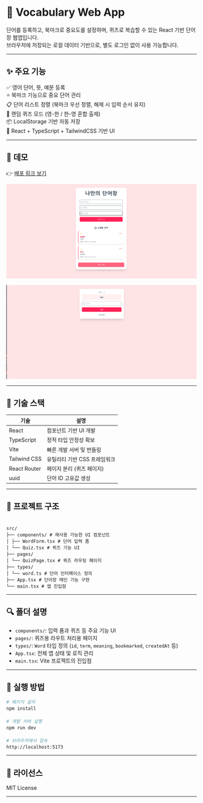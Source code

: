 # 📘 Vocabulary Web App

단어를 등록하고, 북마크로 중요도를 설정하며, 퀴즈로 복습할 수 있는 React 기반 단어장 웹앱입니다.  
브라우저에 저장되는 로컬 데이터 기반으로, 별도 로그인 없이 사용 가능합니다.

---

## ✨ 주요 기능

✅ 영어 단어, 뜻, 예문 등록  
⭐ 북마크 기능으로 중요 단어 관리  
📋 단어 리스트 정렬 (북마크 우선 정렬, 해제 시 입력 순서 유지)  
🧠 랜덤 퀴즈 모드 (영-한 / 한-영 혼합 출제)  
📦 LocalStorage 기반 자동 저장  
🧩 React + TypeScript + TailwindCSS 기반 UI

---

## 📸 데모

👉 [배포 링크 보기](https://your-vercel-url.vercel.app)

![단어장 메인 화면](./public/main.png)

![퀴즈 화면](./public/quiz.png)

---

## 🔧 기술 스택

| 기술         | 설명                         |
| ------------ | ---------------------------- |
| React        | 컴포넌트 기반 UI 개발        |
| TypeScript   | 정적 타입 안정성 확보        |
| Vite         | 빠른 개발 서버 및 번들링     |
| Tailwind CSS | 유틸리티 기반 CSS 프레임워크 |
| React Router | 페이지 분리 (퀴즈 페이지)    |
| uuid         | 단어 ID 고유값 생성          |

---

## 📁 프로젝트 구조

<code>
src/
├── components/ # 재사용 가능한 UI 컴포넌트
│ ├── WordForm.tsx # 단어 입력 폼
│ └── Quiz.tsx # 퀴즈 기능 UI
├── pages/
│ └── QuizPage.tsx # 퀴즈 라우팅 페이지
├── types/
│ └── word.ts # 단어 인터페이스 정의
├── App.tsx # 단어장 메인 기능 구현
└── main.tsx # 앱 진입점
</code>

---

## 🔍 폴더 설명

- `components/`: 입력 폼과 퀴즈 등 주요 기능 UI
- `pages/`: 퀴즈용 라우트 처리용 페이지
- `types/`: `Word` 타입 정의 (`id`, `term`, `meaning`, `bookmarked`, `createdAt` 등)
- `App.tsx`: 전체 앱 상태 및 로직 관리
- `main.tsx`: Vite 프로젝트의 진입점

---

## 🚀 실행 방법

```bash
# 패키지 설치
npm install

# 개발 서버 실행
npm run dev

# 브라우저에서 접속
http://localhost:5173

```

---

## 📄 라이선스

MIT License

---
